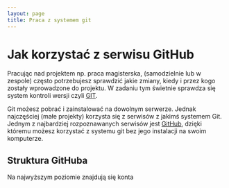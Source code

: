 ```yaml
---
layout: page
title: Praca z systemem git
---
```


# Jak korzystać z serwisu GitHub

Pracując nad projektem np. praca magisterska, (samodzielnie lub w zespole) często potrzebujesz sprawdzić jakie zmiany, kiedy i przez kogo zostały wprowadzone do projektu. W zadaniu tym świetnie sprawdza się system kontroli wersji czyli [GIT](https://git-scm.com). 

Git możesz pobrać i zainstalować na dowolnym serwerze. Jednak najczęściej (małe projekty) korzysta się z serwisów z jakimś systemem Git. Jednym z najbardziej rozpoznawanych serwisów jest [GitHub](www.github.com), dzięki któremu możesz korzystać z systemu git bez jego instalacji na swoim komputerze.

## Struktura GitHuba

Na najwyższym poziomie znajdują się konta